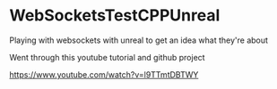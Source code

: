 # WebSocketsTestCPPUnreal

Playing with websockets with unreal to get an idea what they're about

Went through this youtube tutorial and github project


https://www.youtube.com/watch?v=l9TTmtDBTWY

